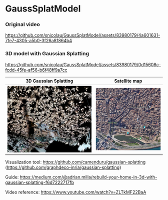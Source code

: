 # GaussSplatModel

### Original video

https://github.com/snicolau/GaussSplatModel/assets/83980179/4a601631-7fe7-4305-a5b0-3f26a81864b4

### 3D model with Gaussian Splatting

https://github.com/snicolau/GaussSplatModel/assets/83980179/0d15608c-fcdd-45fe-af56-b6f48ff9a7cc


3D Gaussian Splatting      |  Satellite map
:-------------------------:|:-------------------------:
![](/out_media/3Dmap.png)  |  ![](/out_media/Sat_map.png)


Visualization tool: https://github.com/camenduru/gaussian-splatting
(https://github.com/graphdeco-inria/gaussian-splatting)

Guide: https://medium.com/@adrian.milla/rebuild-your-home-in-3d-with-gaussian-splatting-f6d7222717fb

Video reference: https://www.youtube.com/watch?v=ZLTkMF22BaA
